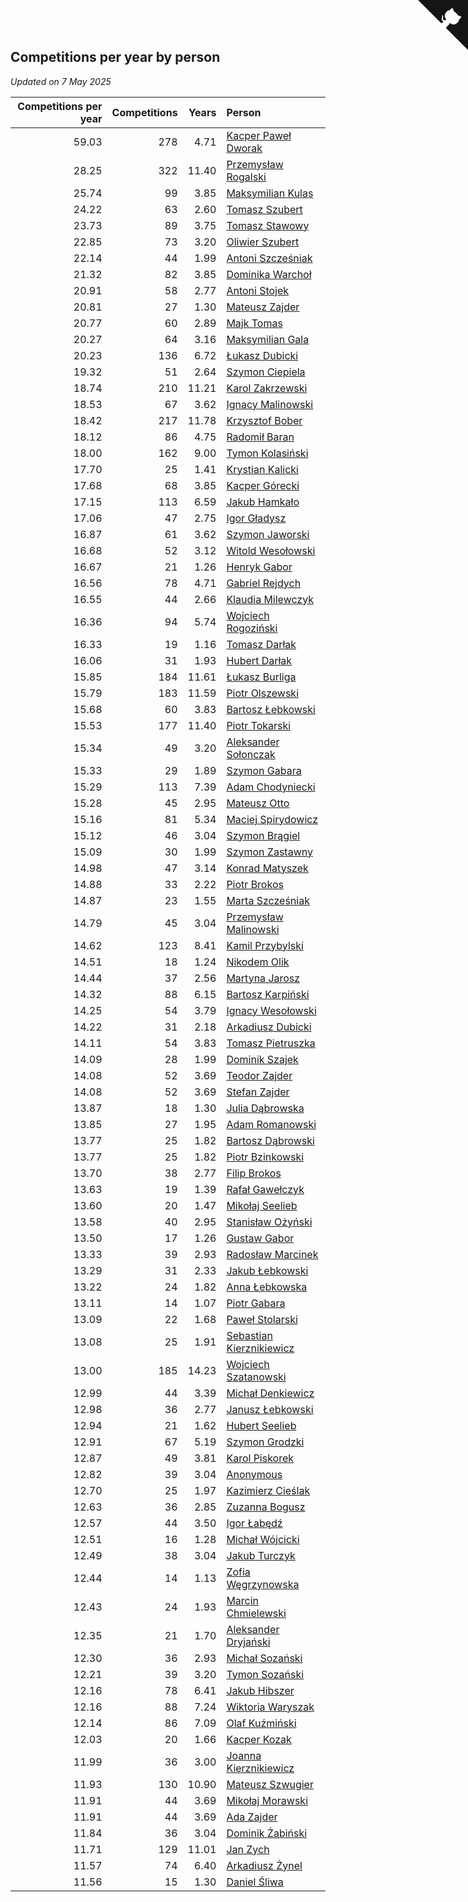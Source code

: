 ## Competitions per year by person

*Updated on  7 May 2025*

| Competitions per year | Competitions | Years | Person |
| ---: | ---: | ---: | :--- |
| 59.03 | 278 | 4.71 | [Kacper Paweł Dworak](https://www.worldcubeassociation.org/persons/2020DWOR01) |
| 28.25 | 322 | 11.40 | [Przemysław Rogalski](https://www.worldcubeassociation.org/persons/2013ROGA02) |
| 25.74 | 99 | 3.85 | [Maksymilian Kulas](https://www.worldcubeassociation.org/persons/2021KULA02) |
| 24.22 | 63 | 2.60 | [Tomasz Szubert](https://www.worldcubeassociation.org/persons/2022SZUB02) |
| 23.73 | 89 | 3.75 | [Tomasz Stawowy](https://www.worldcubeassociation.org/persons/2021STAW01) |
| 22.85 | 73 | 3.20 | [Oliwier Szubert](https://www.worldcubeassociation.org/persons/2022SZUB01) |
| 22.14 | 44 | 1.99 | [Antoni Szcześniak](https://www.worldcubeassociation.org/persons/2023SZCZ04) |
| 21.32 | 82 | 3.85 | [Dominika Warchoł](https://www.worldcubeassociation.org/persons/2021WARC01) |
| 20.91 | 58 | 2.77 | [Antoni Stojek](https://www.worldcubeassociation.org/persons/2022STOJ03) |
| 20.81 | 27 | 1.30 | [Mateusz Zajder](https://www.worldcubeassociation.org/persons/2024ZAJD01) |
| 20.77 | 60 | 2.89 | [Majk Tomas](https://www.worldcubeassociation.org/persons/2022TOMA05) |
| 20.27 | 64 | 3.16 | [Maksymilian Gala](https://www.worldcubeassociation.org/persons/2022GALA01) |
| 20.23 | 136 | 6.72 | [Łukasz Dubicki](https://www.worldcubeassociation.org/persons/2018DUBI01) |
| 19.32 | 51 | 2.64 | [Szymon Ciepiela](https://www.worldcubeassociation.org/persons/2022CIEP01) |
| 18.74 | 210 | 11.21 | [Karol Zakrzewski](https://www.worldcubeassociation.org/persons/2014ZAKR01) |
| 18.53 | 67 | 3.62 | [Ignacy Malinowski](https://www.worldcubeassociation.org/persons/2021MALI02) |
| 18.42 | 217 | 11.78 | [Krzysztof Bober](https://www.worldcubeassociation.org/persons/2013BOBE01) |
| 18.12 | 86 | 4.75 | [Radomił Baran](https://www.worldcubeassociation.org/persons/2020BARA02) |
| 18.00 | 162 | 9.00 | [Tymon Kolasiński](https://www.worldcubeassociation.org/persons/2016KOLA02) |
| 17.70 | 25 | 1.41 | [Krystian Kalicki](https://www.worldcubeassociation.org/persons/2023KALI10) |
| 17.68 | 68 | 3.85 | [Kacper Górecki](https://www.worldcubeassociation.org/persons/2021GORE01) |
| 17.15 | 113 | 6.59 | [Jakub Hamkało](https://www.worldcubeassociation.org/persons/2018HAMK01) |
| 17.06 | 47 | 2.75 | [Igor Gładysz](https://www.worldcubeassociation.org/persons/2022GLAD01) |
| 16.87 | 61 | 3.62 | [Szymon Jaworski](https://www.worldcubeassociation.org/persons/2021JAWO01) |
| 16.68 | 52 | 3.12 | [Witold Wesołowski](https://www.worldcubeassociation.org/persons/2022WESO01) |
| 16.67 | 21 | 1.26 | [Henryk Gabor](https://www.worldcubeassociation.org/persons/2024GABO02) |
| 16.56 | 78 | 4.71 | [Gabriel Rejdych](https://www.worldcubeassociation.org/persons/2020REJD01) |
| 16.55 | 44 | 2.66 | [Klaudia Milewczyk](https://www.worldcubeassociation.org/persons/2022MILE05) |
| 16.36 | 94 | 5.74 | [Wojciech Rogoziński](https://www.worldcubeassociation.org/persons/2019ROGO04) |
| 16.33 | 19 | 1.16 | [Tomasz Darłak](https://www.worldcubeassociation.org/persons/2024DARL01) |
| 16.06 | 31 | 1.93 | [Hubert Darłak](https://www.worldcubeassociation.org/persons/2023DARL03) |
| 15.85 | 184 | 11.61 | [Łukasz Burliga](https://www.worldcubeassociation.org/persons/2013BURL01) |
| 15.79 | 183 | 11.59 | [Piotr Olszewski](https://www.worldcubeassociation.org/persons/2013OLSZ02) |
| 15.68 | 60 | 3.83 | [Bartosz Łebkowski](https://www.worldcubeassociation.org/persons/2021LEBK01) |
| 15.53 | 177 | 11.40 | [Piotr Tokarski](https://www.worldcubeassociation.org/persons/2013TOKA01) |
| 15.34 | 49 | 3.20 | [Aleksander Sołonczak](https://www.worldcubeassociation.org/persons/2022SOLO01) |
| 15.33 | 29 | 1.89 | [Szymon Gabara](https://www.worldcubeassociation.org/persons/2023GABA01) |
| 15.29 | 113 | 7.39 | [Adam Chodyniecki](https://www.worldcubeassociation.org/persons/2017CHOD02) |
| 15.28 | 45 | 2.95 | [Mateusz Otto](https://www.worldcubeassociation.org/persons/2022OTTO01) |
| 15.16 | 81 | 5.34 | [Maciej Spirydowicz](https://www.worldcubeassociation.org/persons/2020SPIR01) |
| 15.12 | 46 | 3.04 | [Szymon Brągiel](https://www.worldcubeassociation.org/persons/2022BRAG03) |
| 15.09 | 30 | 1.99 | [Szymon Zastawny](https://www.worldcubeassociation.org/persons/2023ZAST01) |
| 14.98 | 47 | 3.14 | [Konrad Matyszek](https://www.worldcubeassociation.org/persons/2022MATY02) |
| 14.88 | 33 | 2.22 | [Piotr Brokos](https://www.worldcubeassociation.org/persons/2023BROK01) |
| 14.87 | 23 | 1.55 | [Marta Szcześniak](https://www.worldcubeassociation.org/persons/2023SZCZ07) |
| 14.79 | 45 | 3.04 | [Przemysław Malinowski](https://www.worldcubeassociation.org/persons/2022MALI01) |
| 14.62 | 123 | 8.41 | [Kamil Przybylski](https://www.worldcubeassociation.org/persons/2016PRZY01) |
| 14.51 | 18 | 1.24 | [Nikodem Olik](https://www.worldcubeassociation.org/persons/2024OLIK01) |
| 14.44 | 37 | 2.56 | [Martyna Jarosz](https://www.worldcubeassociation.org/persons/2022JARO01) |
| 14.32 | 88 | 6.15 | [Bartosz Karpiński](https://www.worldcubeassociation.org/persons/2019KARP03) |
| 14.25 | 54 | 3.79 | [Ignacy Wesołowski](https://www.worldcubeassociation.org/persons/2021WESO01) |
| 14.22 | 31 | 2.18 | [Arkadiusz Dubicki](https://www.worldcubeassociation.org/persons/2023DUBI01) |
| 14.11 | 54 | 3.83 | [Tomasz Pietruszka](https://www.worldcubeassociation.org/persons/2021PIET01) |
| 14.09 | 28 | 1.99 | [Dominik Szajek](https://www.worldcubeassociation.org/persons/2023SZAJ01) |
| 14.08 | 52 | 3.69 | [Teodor Zajder](https://www.worldcubeassociation.org/persons/2021ZAJD03) |
| 14.08 | 52 | 3.69 | [Stefan Zajder](https://www.worldcubeassociation.org/persons/2021ZAJD02) |
| 13.87 | 18 | 1.30 | [Julia Dąbrowska](https://www.worldcubeassociation.org/persons/2024DABR01) |
| 13.85 | 27 | 1.95 | [Adam Romanowski](https://www.worldcubeassociation.org/persons/2023ROMA10) |
| 13.77 | 25 | 1.82 | [Bartosz Dąbrowski](https://www.worldcubeassociation.org/persons/2023DABR07) |
| 13.77 | 25 | 1.82 | [Piotr Bzinkowski](https://www.worldcubeassociation.org/persons/2023BZIN01) |
| 13.70 | 38 | 2.77 | [Filip Brokos](https://www.worldcubeassociation.org/persons/2022BROK03) |
| 13.63 | 19 | 1.39 | [Rafał Gawełczyk](https://www.worldcubeassociation.org/persons/2023GAWE01) |
| 13.60 | 20 | 1.47 | [Mikołaj Seelieb](https://www.worldcubeassociation.org/persons/2023SEEL04) |
| 13.58 | 40 | 2.95 | [Stanisław Ożyński](https://www.worldcubeassociation.org/persons/2022OZYN01) |
| 13.50 | 17 | 1.26 | [Gustaw Gabor](https://www.worldcubeassociation.org/persons/2024GABO01) |
| 13.33 | 39 | 2.93 | [Radosław Marcinek](https://www.worldcubeassociation.org/persons/2022MARC05) |
| 13.29 | 31 | 2.33 | [Jakub Łebkowski](https://www.worldcubeassociation.org/persons/2023LEBK01) |
| 13.22 | 24 | 1.82 | [Anna Łebkowska](https://www.worldcubeassociation.org/persons/2023LEBK04) |
| 13.11 | 14 | 1.07 | [Piotr Gabara](https://www.worldcubeassociation.org/persons/2024GABA02) |
| 13.09 | 22 | 1.68 | [Paweł Stolarski](https://www.worldcubeassociation.org/persons/2023STOL04) |
| 13.08 | 25 | 1.91 | [Sebastian Kierznikiewicz](https://www.worldcubeassociation.org/persons/2023KIER02) |
| 13.00 | 185 | 14.23 | [Wojciech Szatanowski](https://www.worldcubeassociation.org/persons/2011SZAT01) |
| 12.99 | 44 | 3.39 | [Michał Denkiewicz](https://www.worldcubeassociation.org/persons/2021DENK01) |
| 12.98 | 36 | 2.77 | [Janusz Łebkowski](https://www.worldcubeassociation.org/persons/2022LEBK01) |
| 12.94 | 21 | 1.62 | [Hubert Seelieb](https://www.worldcubeassociation.org/persons/2023SEEL02) |
| 12.91 | 67 | 5.19 | [Szymon Grodzki](https://www.worldcubeassociation.org/persons/2020GROD01) |
| 12.87 | 49 | 3.81 | [Karol Piskorek](https://www.worldcubeassociation.org/persons/2021PISK01) |
| 12.82 | 39 | 3.04 | [Anonymous](https://www.worldcubeassociation.org/persons/2022ANON03) |
| 12.70 | 25 | 1.97 | [Kazimierz Cieślak](https://www.worldcubeassociation.org/persons/2023CIES01) |
| 12.63 | 36 | 2.85 | [Zuzanna Bogusz](https://www.worldcubeassociation.org/persons/2022BOGU01) |
| 12.57 | 44 | 3.50 | [Igor Łabędź](https://www.worldcubeassociation.org/persons/2021LABE01) |
| 12.51 | 16 | 1.28 | [Michał Wójcicki](https://www.worldcubeassociation.org/persons/2024WOJC01) |
| 12.49 | 38 | 3.04 | [Jakub Turczyk](https://www.worldcubeassociation.org/persons/2022TURC02) |
| 12.44 | 14 | 1.13 | [Zofia Węgrzynowska](https://www.worldcubeassociation.org/persons/2024WEGR01) |
| 12.43 | 24 | 1.93 | [Marcin Chmielewski](https://www.worldcubeassociation.org/persons/2023CHMI01) |
| 12.35 | 21 | 1.70 | [Aleksander Dryjański](https://www.worldcubeassociation.org/persons/2023DRYJ01) |
| 12.30 | 36 | 2.93 | [Michał Sozański](https://www.worldcubeassociation.org/persons/2022SOZA02) |
| 12.21 | 39 | 3.20 | [Tymon Sozański](https://www.worldcubeassociation.org/persons/2022SOZA01) |
| 12.16 | 78 | 6.41 | [Jakub Hibszer](https://www.worldcubeassociation.org/persons/2018HIBS01) |
| 12.16 | 88 | 7.24 | [Wiktoria Waryszak](https://www.worldcubeassociation.org/persons/2018WARY01) |
| 12.14 | 86 | 7.09 | [Olaf Kuźmiński](https://www.worldcubeassociation.org/persons/2018KUZM02) |
| 12.03 | 20 | 1.66 | [Kacper Kozak](https://www.worldcubeassociation.org/persons/2023KOZA05) |
| 11.99 | 36 | 3.00 | [Joanna Kierznikiewicz](https://www.worldcubeassociation.org/persons/2022KIER01) |
| 11.93 | 130 | 10.90 | [Mateusz Szwugier](https://www.worldcubeassociation.org/persons/2014SZWU01) |
| 11.91 | 44 | 3.69 | [Mikołaj Morawski](https://www.worldcubeassociation.org/persons/2021MORA01) |
| 11.91 | 44 | 3.69 | [Ada Zajder](https://www.worldcubeassociation.org/persons/2021ZAJD01) |
| 11.84 | 36 | 3.04 | [Dominik Żabiński](https://www.worldcubeassociation.org/persons/2022ZABI01) |
| 11.71 | 129 | 11.01 | [Jan Zych](https://www.worldcubeassociation.org/persons/2014ZYCH01) |
| 11.57 | 74 | 6.40 | [Arkadiusz Żynel](https://www.worldcubeassociation.org/persons/2018ZYNE01) |
| 11.56 | 15 | 1.30 | [Daniel Śliwa](https://www.worldcubeassociation.org/persons/2024SLIW01) |


<a href="https://github.com/noeruchangd/wca_statistics_vn" class="github-corner" aria-label="View source on Github"><svg width="80" height="80" viewBox="0 0 250 250" style="fill:#151513; color:#fff; position: absolute; top: 0; border: 0; right: 0;" aria-hidden="true"><path d="M0,0 L115,115 L130,115 L142,142 L250,250 L250,0 Z"></path><path d="M128.3,109.0 C113.8,99.7 119.0,89.6 119.0,89.6 C122.0,82.7 120.5,78.6 120.5,78.6 C119.2,72.0 123.4,76.3 123.4,76.3 C127.3,80.9 125.5,87.3 125.5,87.3 C122.9,97.6 130.6,101.9 134.4,103.2" fill="currentColor" style="transform-origin: 130px 106px;" class="octo-arm"></path><path d="M115.0,115.0 C114.9,115.1 118.7,116.5 119.8,115.4 L133.7,101.6 C136.9,99.2 139.9,98.4 142.2,98.6 C133.8,88.0 127.5,74.4 143.8,58.0 C148.5,53.4 154.0,51.2 159.7,51.0 C160.3,49.4 163.2,43.6 171.4,40.1 C171.4,40.1 176.1,42.5 178.8,56.2 C183.1,58.6 187.2,61.8 190.9,65.4 C194.5,69.0 197.7,73.2 200.1,77.6 C213.8,80.2 216.3,84.9 216.3,84.9 C212.7,93.1 206.9,96.0 205.4,96.6 C205.1,102.4 203.0,107.8 198.3,112.5 C181.9,128.9 168.3,122.5 157.7,114.1 C157.9,116.9 156.7,120.9 152.7,124.9 L141.0,136.5 C139.8,137.7 141.6,141.9 141.8,141.8 Z" fill="currentColor" class="octo-body"></path></svg></a><style>.github-corner:hover .octo-arm{animation:octocat-wave 560ms ease-in-out}@keyframes octocat-wave{0%,100%{transform:rotate(0)}20%,60%{transform:rotate(-25deg)}40%,80%{transform:rotate(10deg)}}@media (max-width:500px){.github-corner:hover .octo-arm{animation:none}.github-corner .octo-arm{animation:octocat-wave 560ms ease-in-out}}</style>
